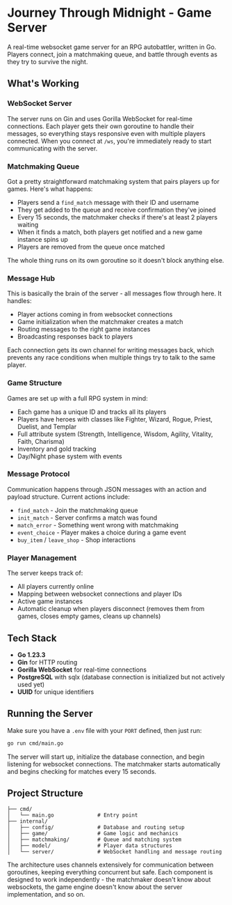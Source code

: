 # Journey Through Midnight - Game Server

A real-time websocket game server for an RPG autobattler, written in Go. Players connect, join a matchmaking queue, and battle through events as they try to survive the night.

## What's Working

### WebSocket Server
The server runs on Gin and uses Gorilla WebSocket for real-time connections. Each player gets their own goroutine to handle their messages, so everything stays responsive even with multiple players connected. When you connect at `/ws`, you're immediately ready to start communicating with the server.

### Matchmaking Queue
Got a pretty straightforward matchmaking system that pairs players up for games. Here's what happens:
- Players send a `find_match` message with their ID and username
- They get added to the queue and receive confirmation they've joined
- Every 15 seconds, the matchmaker checks if there's at least 2 players waiting
- When it finds a match, both players get notified and a new game instance spins up
- Players are removed from the queue once matched

The whole thing runs on its own goroutine so it doesn't block anything else.

### Message Hub
This is basically the brain of the server - all messages flow through here. It handles:
- Player actions coming in from websocket connections  
- Game initialization when the matchmaker creates a match
- Routing messages to the right game instances
- Broadcasting responses back to players

Each connection gets its own channel for writing messages back, which prevents any race conditions when multiple things try to talk to the same player.

### Game Structure
Games are set up with a full RPG system in mind:
- Each game has a unique ID and tracks all its players
- Players have heroes with classes like Fighter, Wizard, Rogue, Priest, Duelist, and Templar
- Full attribute system (Strength, Intelligence, Wisdom, Agility, Vitality, Faith, Charisma)
- Inventory and gold tracking
- Day/Night phase system with events

### Message Protocol
Communication happens through JSON messages with an action and payload structure. Current actions include:
- `find_match` - Join the matchmaking queue
- `init_match` - Server confirms a match was found
- `match_error` - Something went wrong with matchmaking
- `event_choice` - Player makes a choice during a game event
- `buy_item` / `leave_shop` - Shop interactions

### Player Management
The server keeps track of:
- All players currently online
- Mapping between websocket connections and player IDs
- Active game instances
- Automatic cleanup when players disconnect (removes them from games, closes empty games, cleans up channels)

## Tech Stack
- **Go 1.23.3**
- **Gin** for HTTP routing
- **Gorilla WebSocket** for real-time connections
- **PostgreSQL** with sqlx (database connection is initialized but not actively used yet)
- **UUID** for unique identifiers

## Running the Server
Make sure you have a `.env` file with your `PORT` defined, then just run:
```bash
go run cmd/main.go
```

The server will start up, initialize the database connection, and begin listening for websocket connections. The matchmaker starts automatically and begins checking for matches every 15 seconds.

## Project Structure
```
├── cmd/
│   └── main.go              # Entry point
├── internal/
│   ├── config/              # Database and routing setup
│   ├── game/                # Game logic and mechanics
│   ├── matchmaking/         # Queue and matching system
│   ├── model/               # Player data structures
│   └── server/              # WebSocket handling and message routing
```

The architecture uses channels extensively for communication between goroutines, keeping everything concurrent but safe. Each component is designed to work independently - the matchmaker doesn't know about websockets, the game engine doesn't know about the server implementation, and so on.